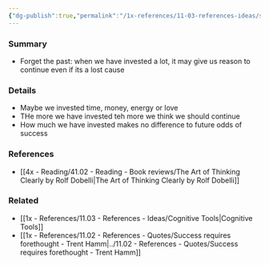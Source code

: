 ```yaml
---
{"dg-publish":true,"permalink":"/1x-references/11-03-references-ideas/sunk-cost-fallacy/","dgHomeLink":true,"dgPassFrontmatter":false,"dgShowBacklinks":true,"dgShowLocalGraph":false,"dgShowInlineTitle":true}
---
```



### Summary
- Forget the past: when we have invested a lot, it may give us reason to continue even if its a lost cause

### Details
- Maybe we invested time, money, energy or love
- THe more we have invested teh more we think we should continue
- How much we have invested makes no difference to future odds of success

### References
- [[4x - Reading/41.02 - Reading - Book reviews/The Art of Thinking Clearly by Rolf Dobelli|The Art of Thinking Clearly by Rolf Dobelli]]

### Related
- [[1x - References/11.03 - References - Ideas/Cognitive Tools|Cognitive Tools]]
- [[1x - References/11.02 - References - Quotes/Success requires forethought - Trent Hamm|../11.02 - References - Quotes/Success requires forethought - Trent Hamm]]
